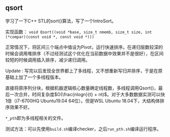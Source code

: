 ## qsort


学习了一下C++ STL的sort()算法，写了一个IntroSort。

实现函数： `void Qsort((void *base, size_t nmemb, size_t size, int (*compar)(const void *, const void *)))`

正常情况下，将区间三个端点中值设为Pivot，运行快速排序。在递归层数较深的时候会调用堆排序（不过经测试这个优化在当前数据中效果并不是很好），在区间较短的时候调用插入排序，减少递归调用。

Update : 
写完以后发现全世界都上了多线程，又不想重新写归并排序，于是在原基础上加了一个多线程版本。

直接将原序列分块，根据机器逻辑核心数量确定线程数，多线程调用Qsort()，最后一次合并，时间复杂度$O(\frac{nlogn}{t} + nt)$。对于大多数数据实测可以快1倍（i7-6700HQ Ubuntu19.04 64位）。但是WSL Ubuntu 18.04下，大结构体排序效果不好。

`*_pth`即为多线程相关的文件。

测试方法：可以先使用`build.sh`编译checker，之后`run_pth.sh`编译运行程序。